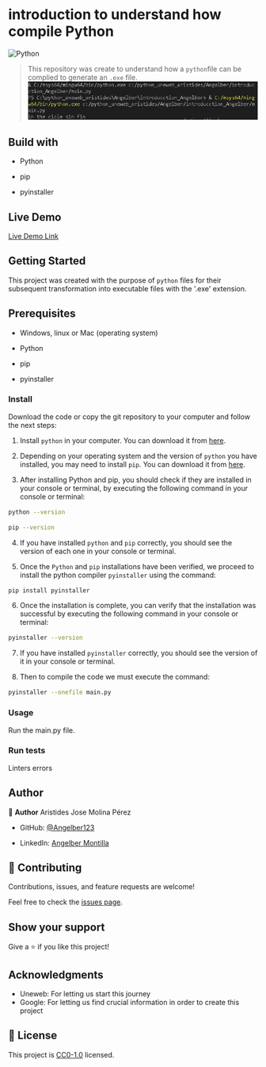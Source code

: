 # introduction to understand how compile Python

![Python](https://img.shields.io/badge/-python-3776AB?logo=python&logoColor=white&style=plastic)

>This repository was create to understand how a `python`file can be complied to generate an `.exe` file.
![screenshot](./app_screenshot.png)

## Build with

- Python

- pip

- pyinstaller

## Live Demo

[Live Demo Link](https://www.online-python.com/NaT8SRyKVt)

## Getting Started

This project was created with the purpose of `python` files for their subsequent transformation into executable files with the '.exe' extension.

## Prerequisites

- Windows, linux or Mac (operating system)

- Python
- pip
- pyinstaller

### Install

Download the code or copy the git repository to your computer and follow the next steps:

1. Install `python` in your computer. You can download it from [here](https://www.python.org/downloads/).

2. Depending on your operating system and the version of `python` you have installed, you may need to install `pip`. You can download it from [here](https://pip.pypa.io/en/stable/installing/).

3. After installing Python and pip, you should check if they are installed in your console or terminal, by executing the following command in your console or terminal:

  ```bash
  python --version
  ```

  ```bash
  pip --version
  ```

4. If you have installed `python` and `pip` correctly, you should see the version of each one in your console or terminal.

5. Once the `Python` and `pip` installations have been verified, we proceed to install the python compiler `pyinstaller` using the command:

  ```bash
  pip install pyinstaller
  ```

6. Once the installation is complete, you can verify that the installation was successful by executing the following command in your console or terminal:

  ```bash
  pyinstaller --version
  ```

7. If you have installed `pyinstaller` correctly, you should see the version of it in your console or terminal.

8. Then to compile the code we must execute the command:

  ```bash
  pyinstaller --onefile main.py
  ```

### Usage

Run the main.py file.

### Run tests

Linters errors

## Author

👤 **Author**
Aristides Jose Molina Pérez

- GitHub: [@Angelber123](https://github.com/Angelber123)

- LinkedIn: [Angelber Montilla](https://www.linkedin.com/in/angelber-montilla-277445266/)

## 🤝 Contributing

Contributions, issues, and feature requests are welcome!

Feel free to check the [issues page](https://github.com/aristides1000/python_introduction/issues).

## Show your support

Give a ⭐️ if you like this project!

## Acknowledgments

- Uneweb: For letting us start this journey
- Google: For letting us find crucial information in order to create this project

## 📝 License

This project is [CC0-1.0](LICENSE) licensed.